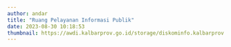 ```yaml
---
author: andar
title: "Ruang Pelayanan Informasi Publik"
date: 2023-08-30 10:18:53
thumbnail: https://awdi.kalbarprov.go.id/storage/diskominfo.kalbarprov.app/Galeri Foto/thumbnails/As8I4DieWRqgMmZECuIfKfUVmoKyKnzz6PQmO3hS.jpg
---
```

